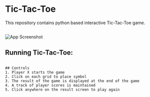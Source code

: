 # Tic-Tac-Toe

This repository contains python based interactive Tic-Tac-Toe game.

##

![App Screenshot]("https://github.com/amit862/Tic-Tae-Toc-Game/blob/main/images/screenshot.png")


## Running Tic-Tac-Toe:

```

## Controls
1. Player X starts the game
2. Click on each grid to place symbol
3. The result of the game is displayed at the end of the game
4. A track of player scores is maintained
5. Click anywhere on the result screen to play again



